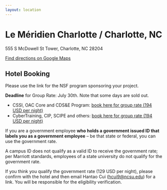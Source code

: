 ```yaml
---
layout: location
---
```


<h1 class="display-4 text-break"> Le Méridien Charlotte / Charlotte, NC </h1>

<p class="lead">555 S McDowell St Tower, Charlotte, NC 28204</p>

[Find directions on Google Maps](https://www.google.com/maps/dir//555+S+McDowell+St,+Charlotte,+NC+28204/@35.2168824,-80.8411386,17z/data=!4m18!1m8!3m7!1s0x88569f898c303825:0xd8c3d86b867f9085!2s555+S+McDowell+St,+Charlotte,+NC+28204!3b1!8m2!3d35.216878!4d-80.8385637!16s%2Fg%2F11bw3y_fz9!4m8!1m0!1m5!1m1!1s0x88569f898c303825:0xd8c3d86b867f9085!2m2!1d-80.8385637!2d35.216878!3e2?entry=ttu)

## Hotel Booking

Please use the link for the NSF program sponsoring your project.

**Deadline** for Group Rate: July 30th. Note that some days are sold out.

- CSSI, OAC Core and CDS&E Program: [book here for group rate (194 USD per night)](https://nam04.safelinks.protection.outlook.com/?url=https%3A%2F%2Fwww.marriott.com%2Fevents%2Fstart.mi%3Fid%3D1720731597456%26key%3DGRP&data=05%7C02%7Ch.cui%40okstate.edu%7Cae7d391b05034f04f0aa08dca1efbc7b%7C2a69c91de8494e34a230cdf8b27e1964%7C0%7C0%7C638563298266052510%7CUnknown%7CTWFpbGZsb3d8eyJWIjoiMC4wLjAwMDAiLCJQIjoiV2luMzIiLCJBTiI6Ik1haWwiLCJXVCI6Mn0%3D%7C0%7C%7C%7C&sdata=3djcKaV7z6jAZuEPyC6fq98qX3mbrpS23wnBGH1iCkI%3D&reserved=0)
- CyberTraining, CIP, SCIPE and others: [book here for group rate (194 USD per night)](https://nam04.safelinks.protection.outlook.com/?url=https%3A%2F%2Furldefense.com%2Fv3%2F__https%3A%2Fwww.marriott.com%2Fevents%2Fstart.mi%3Fid%3D1720725959226%26key%3DGRP__%3B!!Mih3wA!CaRqBqTP1tfJIp8vO7w9FPeGHTi-aqEW3PVGIughze-K93rreYYbziI-1KS4TxsFvf63TZraeoZtaQrZOnnOBRFn%24&data=05%7C02%7Ch.cui%40okstate.edu%7C1b2e858079ea4d93aabd08dca1e7d1e9%7C2a69c91de8494e34a230cdf8b27e1964%7C0%7C0%7C638563264235254704%7CUnknown%7CTWFpbGZsb3d8eyJWIjoiMC4wLjAwMDAiLCJQIjoiV2luMzIiLCJBTiI6Ik1haWwiLCJXVCI6Mn0%3D%7C0%7C%7C%7C&sdata=71wbwb6MInDB%2FuXsdKxKf8t7XJ96IwjfW0zBgCLpZMo%3D&reserved=0)

If you are a government employee **who holds a government issued ID that labels
you as a government employee** – be that state or federal, you can use the
government rate.

A campus ID does not qualify as a valid ID to receive the government rate; per
Marriott standards, employees of a state university do not qualify for the
government rate.

If you think you qualify the government rate (129 USD per
night), please confirm with the hotel and then email Hantao Cui (hcui9@ncsu.edu)
for a link. You will be responsible for the eligibility verification.
